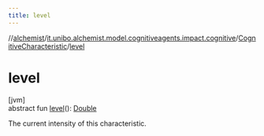 ```yaml
---
title: level
---
```

//[alchemist](../../../index.html)/[it.unibo.alchemist.model.cognitiveagents.impact.cognitive](../index.html)/[CognitiveCharacteristic](index.html)/[level](level.html)



# level



[jvm]\
abstract fun [level](level.html)(): [Double](https://kotlinlang.org/api/latest/jvm/stdlib/kotlin/-double/index.html)



The current intensity of this characteristic.




